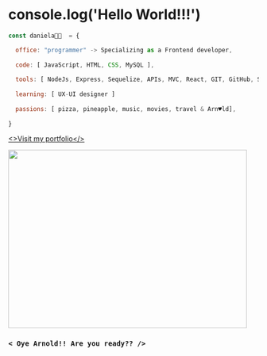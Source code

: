 # console.log('Hello World!!!')

```javascript 
const daniela👋😄  = {

  office: "programmer" -> Specializing as a Frontend developer,
  
  code: [ JavaScript, HTML, CSS, MySQL ],
  
  tools: [ NodeJs, Express, Sequelize, APIs, MVC, React, GIT, GitHub, SCRUM ],
  
  learning: [ UX-UI designer ]
  
  passions: [ pizza, pineapple, music, movies, travel & Arn♥ld],
  
}
```
[<>Visit my portfolio</>](https://danielacalisaya.github.io/myPortfolio/)

<img src="https://media.giphy.com/media/xT1R9yaseVFXRjcFsA/giphy.gif" width="480" height="360"></img>

### `< Oye Arnold!! Are you ready?? />`


<!--
**DanielaCalisaya/DanielaCalisaya** is a ✨ _special_ ✨ repository because its `README.md` (this file) appears on your GitHub profile.

Here are some ideas to get you started:

- 🔭 I’m currently working on ...
- 🌱 I’m currently learning ...
- 👯 I’m looking to collaborate on ...
- 🤔 I’m looking for help with ...
- 💬 Ask me about ...
- 📫 How to reach me: ...
- 😄 Pronouns: ...
- ⚡ Fun fact: ...
👋😄 
challenge: "I am doing the #100DaysOfCode challenge focused on react and typescript"

<img src="https://media.giphy.com/media/mGcNjsfWAjY5AEZNw6/giphy.gif" width="50"></h2>
-->
